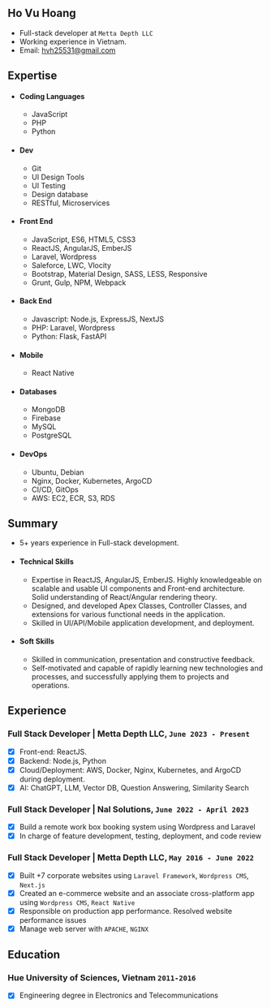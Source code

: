 ## Ho Vu Hoang

* Full-stack developer at `Metta Depth LLC`
* Working experience in Vietnam.
* Email: [hvh25531@gmail.com](mailto:hvh25531@gmail.com)

## Expertise

* #### Coding Languages
	* JavaScript
	* PHP
 	* Python	

* #### Dev
	* Git
	* UI Design Tools
 	* UI Testing
 	* Design database
 	* RESTful, Microservices

* #### Front End
	* JavaScript, ES6, HTML5, CSS3
	* ReactJS, AngularJS, EmberJS
  	* Laravel, Wordpress
  	* Saleforce, LWC, Vlocity
  	* Bootstrap, Material Design, SASS, LESS, Responsive
  	* Grunt, Gulp, NPM, Webpack
	
* #### Back End
	* Javascript: Node.js, ExpressJS, NextJS
 	* PHP: Laravel, Wordpress
 	* Python: Flask, FastAPI
 
* #### Mobile
	* React Native

* #### Databases
	* MongoDB
 	* Firebase
 	* MySQL
  	* PostgreSQL

* #### DevOps
	* Ubuntu, Debian 
	* Nginx, Docker, Kubernetes, ArgoCD
 	* CI/CD, GitOps
	* AWS: EC2, ECR, S3, RDS

## Summary

* 5+ years experience in Full-stack development.
* #### Technical Skills
    * Expertise in ReactJS, AngularJS, EmberJS. Highly knowledgeable on scalable and usable UI components and Front-end architecture. Solid understanding of React/Angular rendering theory.
    * Designed, and developed Apex Classes, Controller Classes, and extensions for various functional needs in the application.
    * Skilled in UI/API/Mobile application development, and deployment.

* #### Soft Skills
    * Skilled in communication, presentation and constructive feedback.
    * Self-motivated and capable of rapidly learning new technologies and processes, and successfully applying them to projects and operations.

## Experience

### **Full Stack Developer | Metta Depth LLC**, `June 2023 - Present`
- [x] Front-end: ReactJS.
- [x] Backend: Node.js, Python
- [x] Cloud/Deployment: AWS, Docker, Nginx, Kubernetes, and ArgoCD during deployment.
- [x] AI: ChatGPT, LLM, Vector DB, Question Answering, Similarity Search

### **Full Stack Developer | Nal Solutions**, `June 2022 - April 2023`
- [x] Build a remote work box booking system using Wordpress and Laravel
- [x] In charge of feature development, testing, deployment, and code review

### **Full Stack Developer | Metta Depth LLC**, `May 2016 - June 2022`
- [x] Built +7 corporate websites using `Laravel Framework`, `Wordpress CMS`, `Next.js`
- [x] Created an e-commerce website and an associate cross-platform app using `Wordpress CMS`, `React Native`
- [x] Responsible on production app performance. Resolved website performance issues
- [x] Manage web server with `APACHE`, `NGINX`

## Education

### Hue University of Sciences, Vietnam `2011-2016`
- [x] Engineering degree in Electronics and Telecommunications
